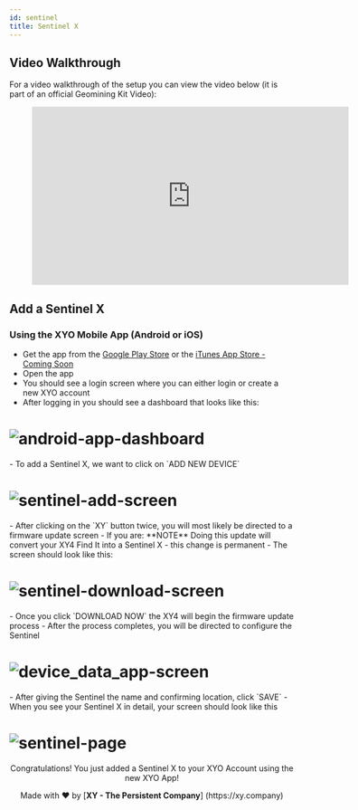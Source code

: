 ```yaml
---
id: sentinel
title: Sentinel X 
---
```


## Video Walkthrough

For a video walkthrough of the setup you can view the video below (it is part of an official Geomining Kit Video):

<figure class="video_container">
  <iframe width="560" height="315" src="https://www.youtube.com/embed/rRRX80EX7fU" frameborder="0" allow="accelerometer; autoplay; encrypted-media; gyroscope; picture-in-picture" allowfullscreen></iframe>
</figure>

## Add a Sentinel X

### Using the XYO Mobile App (Android or iOS)

- Get the app from the [Google Play Store](https://play.google.com/store/apps/details?id=network.xyo.app&hl=en_US) or the [iTunes App Store - Coming Soon]()
- Open the app
- You should see a login screen where you can either login or create a new XYO account
- After logging in you should see a dashboard that looks like this:
<h1 align="left">
  <img alt="android-app-dashboard" src="/docs/assets/android_app_dashboard.jpg">
</h1>
- To add a Sentinel X, we want to click on `ADD NEW DEVICE`
<h1 align="left">
  <img alt="sentinel-add-screen" src="/docs/assets/sentinel_add_android.jpg">
</h1>
- After clicking on the `XY` button twice, you will most likely be directed to a firmware update screen
   - If you are: **NOTE** Doing this update will convert your XY4 Find It into a Sentinel X - this change is permanent
   - The screen should look like this:
<h1 align="left">
  <img alt="sentinel-download-screen" src="/docs/assets/sentinel_download.png">
</h1>
- Once you click `DOWNLOAD NOW` the XY4 will begin the firmware update process
- After the process completes, you will be directed to configure the Sentinel
<h1 align="left">
  <img alt="device_data_app-screen" src="/docs/assets/device_data_app.png">
</h1>
- After giving the Sentinel the name and confirming location, click `SAVE`
- When you see your Sentinel X in detail, your screen should look like this
<h1 align="left">
  <img alt="sentinel-page" src="/docs/assets/sentinel_page.png">
</h1>

<p align="center">Congratulations! You just added a Sentinel X to your XYO Account using the new XYO App!</p>


<p align="center">Made with  ❤️  by [<b>XY - The Persistent Company</b>] (https://xy.company)</p>
